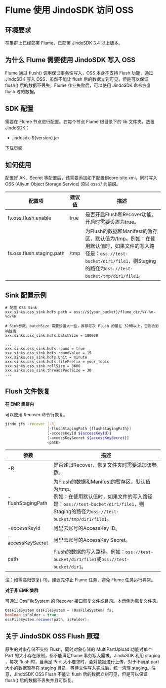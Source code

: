 # Flume 使用 JindoSDK 访问 OSS

## 环境要求

在集群上已经部署 Flume，已部署 JindoSDK 3.4 以上版本。

## 为什么 Flume 需要使用 JindoSDK 写入 OSS

Flume 通过 flush() 调用保证事务性写入，OSS 本身不支持 Flush 功能，通过 JindoSDK 写入 OSS，虽然不能让 flush 后的数据立刻可见，但是可以保证 flush() 后的数据不丢失，Flume 作业失败后，可以使用 JindoSDK 命令恢复 flush 过的数据。

## SDK 配置

需要在 Flume 节点进行配置。在每个节点 Flume 根目录下的 lib 文件夹，放置 JindoSDK：
* jindosdk-${version}.jar

[下载页面](../jindosdk_download.md)

## 如何使用

配置好 AK、Secret 等配置后，还需要添加如下配置到core-site.xml，同时写入 OSS (Aliyun Object Storage Service) 须以 oss:// 为前缀。

| 配置项                          | 建议值 | 描述                                                         |
| ------------------------------- | ------ | ------------------------------------------------------------ |
| fs.oss.flush.enable | true   | 是否开启Flush和Recover功能，开启时需要设置为true。           |
| fs.oss.flush.staging.path | /tmp   | 为Flush的数据和Manifest的暂存区，默认值为/tmp。例如：在使用默认值时，如果文件的写入路径是：`oss://test-bucket/dir1/file1`，则Staging的路径为`oss://test-bucket/tmp/dir1/file1`。 |


## Sink 配置示例

```properties
# 配置 OSS Sink
xxx.sinks.oss_sink.hdfs.path = oss://${your_bucket}/flume_dir/%Y-%m-%d/%H

# Sink参数，batchSize 需要设置大一些，推荐每次 Flush 的量在 32MB以上，否则会影响性能
xxx.sinks.oss_sink.hdfs.batchSize = 100000

...
xxx.sinks.oss_sink.hdfs.round = true
xxx.sinks.oss_sink.hdfs.roundValue = 15
xxx.sinks.oss_sink.hdfs.Unit = minute
xxx.sinks.oss_sink.hdfs.filePrefix = your_topic
xxx.sinks.oss_sink.rollSize = 3600
xxx.sinks.oss_sink.threadsPoolSize = 30
...

```

## Flush 文件恢复

**在 EMR 集群内**

可以使用 Recover 命令行恢复。

```bash
jindo jfs -recover [-R]
                   [-flushStagingPath {flushStagingPath}]
                   [-accessKeyId ${accessKeyId}]
                   [-accessKeySecret ${accessKeySecret}]
                   <path>
```


| 参数              | 描述                                                         |
| ----------------- | ------------------------------------------------------------ |
| -R                | 是否递归Recover，恢复文件夹时需要添加该参数。                |
| -flushStagingPath | 为Flush的数据和Manifest的暂存区，默认值为/tmp。</br>例如：在使用默认值时，如果文件的写入路径是：`oss://test-bucket/dir1/file1`，则Staging的路径为`oss://test-bucket/tmp/dir1/file1`。 |
| -accessKeyId      | 阿里云账号的AccessKey ID。                                   |
| -accessKeySecret  | 阿里云账号的AccessKey Secret。                               |
| path              | Flush的数据的写入路径。例如：`oss://test-bucket/dir1/file1`或`oss://test-bucket/dir1`。 |

注：如需递归恢复(-R)，建议先停止 Flume 任务，避免 Flume 任务运行异常。

**对于非 EMR 集群**

可通过 OssFileSystem 的 Recover 接口恢复文件或目录。本示例为恢复文件夹。

```java
OssFileSystem ossFileSystem = (OssFileSystem) fs;
boolean isFolder = true;
ossFileSystem.recover(path, isFolder);
```

## 关于 JindoSDK OSS Flush 原理

原生的对象存储不支持 Flush，同时对象存储的 MultiPartUpload 功能对单个 Part 的大小存在限制，都不能满足flume 事务写入需求。JindoSDK 利用 staging ，每次 flush 时，当满足 Part 大小要求时，会对数据进行上传，对于不满足 part 大小的数据暂存在 staging 目录，等待文件写入完成后，统一清理 staging。注意，JindoSDK OSS Flush 不能让 flush 后的数据立刻可见，但是可以保证 flush() 后的数据不丢失并且可恢复。
